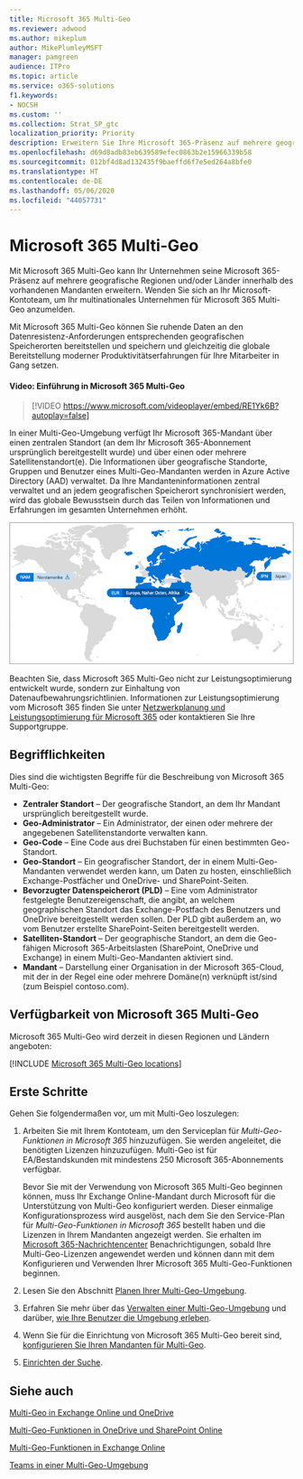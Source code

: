 ```yaml
---
title: Microsoft 365 Multi-Geo
ms.reviewer: adwood
ms.author: mikeplum
author: MikePlumleyMSFT
manager: pamgreen
audience: ITPro
ms.topic: article
ms.service: o365-solutions
f1.keywords:
- NOCSH
ms.custom: ''
ms.collection: Strat_SP_gtc
localization_priority: Priority
description: Erweitern Sie Ihre Microsoft 365-Präsenz auf mehrere geografische Regionen mit Microsoft 365 Multi-Geo.
ms.openlocfilehash: d69d8adb83eb639589efec0863b2e15966339b58
ms.sourcegitcommit: 012bf4d8ad132435f9baeffd6f7e5ed264a8bfe0
ms.translationtype: HT
ms.contentlocale: de-DE
ms.lasthandoff: 05/06/2020
ms.locfileid: "44057731"
---
```

# <a name="microsoft-365-multi-geo"></a>Microsoft 365 Multi-Geo

Mit Microsoft 365 Multi-Geo kann Ihr Unternehmen seine Microsoft 365-Präsenz auf mehrere geografische Regionen und/oder Länder innerhalb des vorhandenen Mandanten erweitern. Wenden Sie sich an Ihr Microsoft-Kontoteam, um Ihr multinationales Unternehmen für Microsoft 365 Multi-Geo anzumelden.
  
Mit Microsoft 365 Multi-Geo können Sie ruhende Daten an den Datenresistenz-Anforderungen entsprechenden geografischen Speicherorten bereitstellen und speichern und gleichzeitig die globale Bereitstellung moderner Produktivitätserfahrungen für Ihre Mitarbeiter in Gang setzen.

#### <a name="video-introducing-microsoft-365-multi-geo"></a>Video: Einführung in Microsoft 365 Multi-Geo

> [!VIDEO https://www.microsoft.com/videoplayer/embed/RE1Yk6B?autoplay=false]

In einer Multi-Geo-Umgebung verfügt Ihr Microsoft 365-Mandant über einen zentralen Standort (an dem Ihr Microsoft 365-Abonnement ursprünglich bereitgestellt wurde) und über einen oder mehrere Satellitenstandort(e). Die Informationen über geografische Standorte, Gruppen und Benutzer eines Multi-Geo-Mandanten werden in Azure Active Directory (AAD) verwaltet. Da Ihre Mandanteninformationen zentral verwaltet und an jedem geografischen Speicherort synchronisiert werden, wird das globale Bewusstsein durch das Teilen von Informationen und Erfahrungen im gesamten Unternehmen erhöht.

![Screenshot der Multi-Geo-Zuordnung aus der SharePoint-Admin Center](media/multi-geo-world-map.png)

Beachten Sie, dass Microsoft 365 Multi-Geo nicht zur Leistungsoptimierung entwickelt wurde, sondern zur Einhaltung von Datenaufbewahrungsrichtlinien. Informationen zur Leistungsoptimierung vom Microsoft 365 finden Sie unter [Netzwerkplanung und Leistungsoptimierung für Microsoft 365](https://support.office.com/article/e5f1228c-da3c-4654-bf16-d163daee8848) oder kontaktieren Sie Ihre Supportgruppe.

## <a name="terminology"></a>Begrifflichkeiten

Dies sind die wichtigsten Begriffe für die Beschreibung von Microsoft 365 Multi-Geo:

- **Zentraler Standort** – Der geografische Standort, an dem Ihr Mandant ursprünglich bereitgestellt wurde.
- **Geo-Administrator** – Ein Administrator, der einen oder mehrere der angegebenen Satellitenstandorte verwalten kann.
- **Geo-Code** – Eine Code aus drei Buchstaben für einen bestimmten Geo-Standort.
- **Geo-Standort** – Ein geografischer Standort, der in einem Multi-Geo-Mandanten verwendet werden kann, um Daten zu hosten, einschließlich Exchange-Postfächer und OneDrive- und SharePoint-Seiten.
- **Bevorzugter Datenspeicherort (PLD)** – Eine vom Administrator festgelegte Benutzereigenschaft, die angibt, an welchem geographischen Standort das Exchange-Postfach des Benutzers und OneDrive bereitgestellt werden sollen. Der PLD gibt außerdem an, wo vom Benutzer erstellte SharePoint-Seiten bereitgestellt werden.
- **Satelliten-Standort** – Der geographische Standort, an dem die Geo-fähigen Microsoft 365-Arbeitslasten (SharePoint, OneDrive und Exchange) in einem Multi-Geo-Mandanten aktiviert sind.
- **Mandant** – Darstellung einer Organisation in der Microsoft 365-Cloud, mit der in der Regel eine oder mehrere Domäne(n) verknüpft ist/sind (zum Beispiel contoso.com).

## <a name="microsoft-365-multi-geo-availability"></a>Verfügbarkeit von Microsoft 365 Multi-Geo

Microsoft 365 Multi-Geo wird derzeit in diesen Regionen und Ländern angeboten:

[!INCLUDE [Microsoft 365 Multi-Geo locations](includes/office-365-multi-geo-locations.md)]

## <a name="getting-started"></a>Erste Schritte

Gehen Sie folgendermaßen vor, um mit Multi-Geo loszulegen:

1. Arbeiten Sie mit Ihrem Kontoteam, um den Serviceplan für _Multi-Geo-Funktionen in Microsoft 365_ hinzuzufügen. Sie werden angeleitet, die benötigten Lizenzen hinzuzufügen. Multi-Geo ist für EA/Bestandskunden mit mindestens 250 Microsoft 365-Abonnements verfügbar.

   Bevor Sie mit der Verwendung von Microsoft 365 Multi-Geo beginnen können, muss Ihr Exchange Online-Mandant durch Microsoft für die Unterstützung von Multi-Geo konfiguriert werden. Dieser einmalige Konfigurationsprozess wird ausgelöst, nach dem Sie den Service-Plan für *Multi-Geo-Funktionen in Microsoft 365* bestellt haben und die Lizenzen in Ihrem Mandanten angezeigt werden. Sie erhalten im [Microsoft 365-Nachrichtencenter](https://support.office.com/article/38FB3333-BFCC-4340-A37B-DEDA509C2093) Benachrichtigungen, sobald Ihre Multi-Geo-Lizenzen angewendet werden und können dann mit dem Konfigurieren und Verwenden Ihrer Microsoft 365 Multi-Geo-Funktionen beginnen.

2. Lesen Sie den Abschnitt [Planen Ihrer Multi-Geo-Umgebung](plan-for-multi-geo.md).

3. Erfahren Sie mehr über das [Verwalten einer Multi-Geo-Umgebung](administering-a-multi-geo-environment.md) und darüber, [wie Ihre Benutzer die Umgebung erleben](multi-geo-user-experience.md).

4. Wenn Sie für die Einrichtung von Microsoft 365 Multi-Geo bereit sind, [konfigurieren Sie Ihren Mandanten für Multi-Geo](multi-geo-tenant-configuration.md).

5. [Einrichten der Suche](configure-search-for-multi-geo.md).

## <a name="see-also"></a>Siehe auch

[Multi-Geo in Exchange Online und OneDrive](https://Aka.ms/GoMultiGeo)

[Multi-Geo-Funktionen in OneDrive und SharePoint Online](https://docs.microsoft.com/office365/enterprise/multi-geo-capabilities-in-onedrive-and-sharepoint-online-in-office-365)

[Multi-Geo-Funktionen in Exchange Online](https://docs.microsoft.com/office365/enterprise/multi-geo-capabilities-in-exchange-online)

[Teams in einer Multi-Geo-Umgebung](https://docs.microsoft.com/microsoftteams/teams-experience-o365odb-spo-multi-geo)
